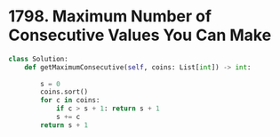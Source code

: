 # 1798. Maximum Number of Consecutive Values You Can Make

```python
class Solution:
    def getMaximumConsecutive(self, coins: List[int]) -> int:
        
        s = 0
        coins.sort()
        for c in coins:
            if c > s + 1: return s + 1
            s += c
        return s + 1
```

